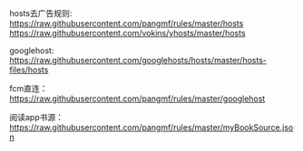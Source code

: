 hosts去广告规则: https://raw.githubusercontent.com/pangmf/rules/master/hosts
                 https://raw.githubusercontent.com/vokins/yhosts/master/hosts
                 
googlehost: https://raw.githubusercontent.com/googlehosts/hosts/master/hosts-files/hosts

fcm直连：https://raw.githubusercontent.com/pangmf/rules/master/googlehost

阅读app书源：https://raw.githubusercontent.com/pangmf/rules/master/myBookSource.json
